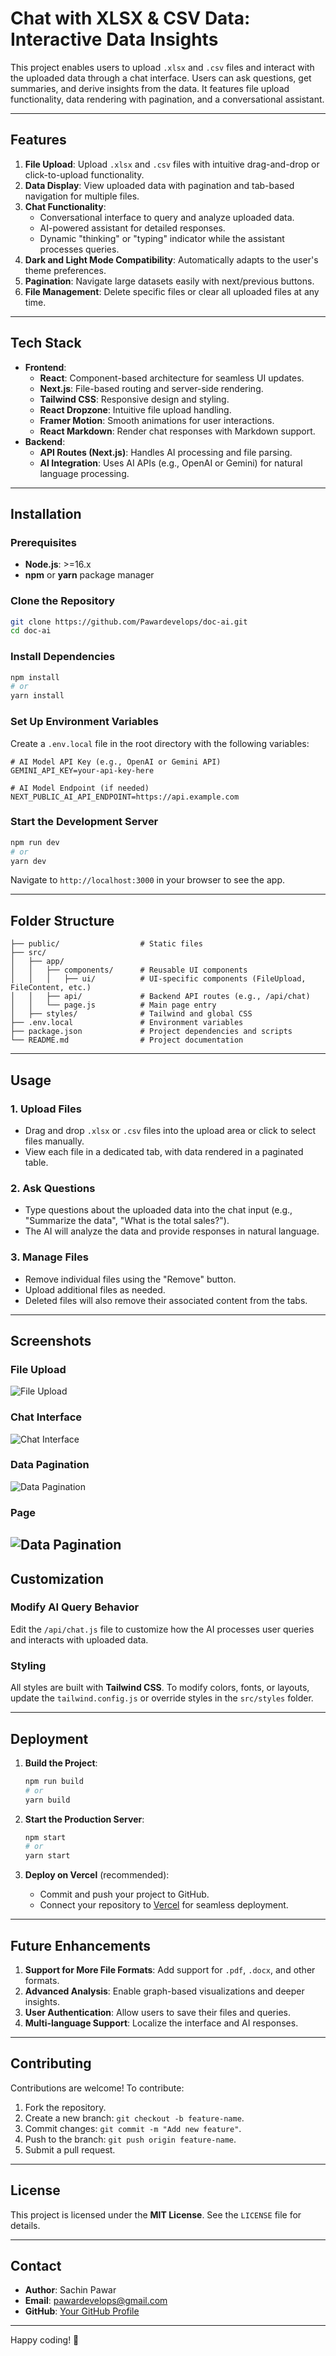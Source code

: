 # Chat with XLSX & CSV Data: Interactive Data Insights

This project enables users to upload `.xlsx` and `.csv` files and interact with the uploaded data through a chat interface. Users can ask questions, get summaries, and derive insights from the data. It features file upload functionality, data rendering with pagination, and a conversational assistant.

---

## Features

1. **File Upload**: Upload `.xlsx` and `.csv` files with intuitive drag-and-drop or click-to-upload functionality.
2. **Data Display**: View uploaded data with pagination and tab-based navigation for multiple files.
3. **Chat Functionality**:
   - Conversational interface to query and analyze uploaded data.
   - AI-powered assistant for detailed responses.
   - Dynamic "thinking" or "typing" indicator while the assistant processes queries.
4. **Dark and Light Mode Compatibility**: Automatically adapts to the user's theme preferences.
5. **Pagination**: Navigate large datasets easily with next/previous buttons.
6. **File Management**: Delete specific files or clear all uploaded files at any time.

---

## Tech Stack

- **Frontend**:
  - **React**: Component-based architecture for seamless UI updates.
  - **Next.js**: File-based routing and server-side rendering.
  - **Tailwind CSS**: Responsive design and styling.
  - **React Dropzone**: Intuitive file upload handling.
  - **Framer Motion**: Smooth animations for user interactions.
  - **React Markdown**: Render chat responses with Markdown support.
- **Backend**:
  - **API Routes (Next.js)**: Handles AI processing and file parsing.
  - **AI Integration**: Uses AI APIs (e.g., OpenAI or Gemini) for natural language processing.

---

## Installation

### Prerequisites

- **Node.js**: >=16.x
- **npm** or **yarn** package manager

### Clone the Repository

```bash
git clone https://github.com/Pawardevelops/doc-ai.git
cd doc-ai
```

### Install Dependencies

```bash
npm install
# or
yarn install
```

### Set Up Environment Variables

Create a `.env.local` file in the root directory with the following variables:

```env
# AI Model API Key (e.g., OpenAI or Gemini API)
GEMINI_API_KEY=your-api-key-here

# AI Model Endpoint (if needed)
NEXT_PUBLIC_AI_API_ENDPOINT=https://api.example.com
```

### Start the Development Server

```bash
npm run dev
# or
yarn dev
```

Navigate to `http://localhost:3000` in your browser to see the app.

---

## Folder Structure

```
├── public/                  # Static files
├── src/
│   ├── app/
│   │   ├── components/      # Reusable UI components
│   │   │   ├── ui/          # UI-specific components (FileUpload, FileContent, etc.)
│   │   ├── api/             # Backend API routes (e.g., /api/chat)
│   │   └── page.js          # Main page entry
│   ├── styles/              # Tailwind and global CSS
├── .env.local               # Environment variables
├── package.json             # Project dependencies and scripts
└── README.md                # Project documentation
```

---

## Usage

### 1. Upload Files
- Drag and drop `.xlsx` or `.csv` files into the upload area or click to select files manually.
- View each file in a dedicated tab, with data rendered in a paginated table.

### 2. Ask Questions
- Type questions about the uploaded data into the chat input (e.g., "Summarize the data", "What is the total sales?").
- The AI will analyze the data and provide responses in natural language.

### 3. Manage Files
- Remove individual files using the "Remove" button.
- Upload additional files as needed.
- Deleted files will also remove their associated content from the tabs.

---

## Screenshots

### File Upload
![File Upload](/public/images/upload.png)

### Chat Interface
![Chat Interface](/public/images/chat.png)

### Data Pagination
![Data Pagination](/public/images/content.png)

### Page
![Data Pagination](/public/images/page.png)
---

## Customization

### Modify AI Query Behavior
Edit the `/api/chat.js` file to customize how the AI processes user queries and interacts with uploaded data.

### Styling
All styles are built with **Tailwind CSS**. To modify colors, fonts, or layouts, update the `tailwind.config.js` or override styles in the `src/styles` folder.

---

## Deployment

1. **Build the Project**:

   ```bash
   npm run build
   # or
   yarn build
   ```

2. **Start the Production Server**:

   ```bash
   npm start
   # or
   yarn start
   ```

3. **Deploy on Vercel** (recommended):
   - Commit and push your project to GitHub.
   - Connect your repository to [Vercel](https://vercel.com/) for seamless deployment.

---

## Future Enhancements

1. **Support for More File Formats**: Add support for `.pdf`, `.docx`, and other formats.
2. **Advanced Analysis**: Enable graph-based visualizations and deeper insights.
3. **User Authentication**: Allow users to save their files and queries.
4. **Multi-language Support**: Localize the interface and AI responses.

---

## Contributing

Contributions are welcome! To contribute:

1. Fork the repository.
2. Create a new branch: `git checkout -b feature-name`.
3. Commit changes: `git commit -m "Add new feature"`.
4. Push to the branch: `git push origin feature-name`.
5. Submit a pull request.

---

## License

This project is licensed under the **MIT License**. See the `LICENSE` file for details.

---

## Contact

- **Author**: Sachin Pawar
- **Email**: pawardevelops@gmail.com
- **GitHub**: [Your GitHub Profile](https://github.com/Pawardevelops)

---

Happy coding! 🚀